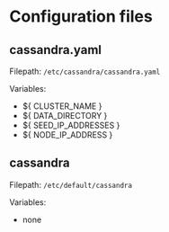 # Configuration files

## cassandra.yaml

Filepath: `/etc/cassandra/cassandra.yaml`

Variables:
- ${ CLUSTER_NAME }
- ${ DATA_DIRECTORY }
- ${ SEED_IP_ADDRESSES }
- ${ NODE_IP_ADDRESS }

## cassandra

Filepath: `/etc/default/cassandra`

Variables:
- none
